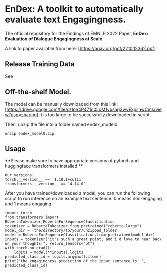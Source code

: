 # EnDex: A toolkit to automatically evaluate text Engagingness.
The official repository for the Findings of EMNLP 2022 Paper, **EnDex: Evaluation of Dialogue Engagingness at Scale**.

A link to paper available from here: [https://arxiv.org/pdf/2210.12362.pdf]


## Release Training Data
See 


## Off-the-shelf Model.

The model can be manually downloaded from this link: [https://drive.google.com/file/d/1ph4P471n0LoM1vbsarj3wvEkpijhwCms/view?usp=sharing]
It is too large to be successfully downloaded in script. 

Then, unzip the file into a folder named endex_model0
```
unzip endex_model0.zip
```

## Usage


**Please make sure to have appropriate versions of pytorch and huggingface transformers installed **
```
Our versions:
torch.__version__ == '1.10.1+cu111'
transformers.__version__ == '4.14.0'
```

After you have trained/downloaded a model, you can run the following script to run inference on an example text sentence. 0 means non-engaging and 1 means engaging. 

```
import torch
from transformers import RobertaTokenizer,RobertaForSequenceClassification
tokenizer = RobertaTokenizer.from_pretrained("roberta-large")
model_dir = 'the/directory/to/your/unzipped_folder'
model = RobertaForSequenceClassification.from_pretrained(model_dir)
inputs = tokenizer("it's such a great point, and i'd love to hear back on your thoughts!", return_tensors="pt")
with torch.no_grad():
    logits = model(**inputs).logits
predicted_class_id = logits.argmax().item()
print('the engagingness prediction of the input sentence is: ', predicted_class_id)
```





